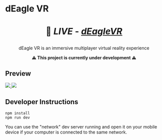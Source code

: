 # dEagle VR

# <p align='center'> 🔗 _LIVE_ - [_**dEagleVR**_](https://deaglegame.herokuapp.com/)</p>

<p align='center'> dEagle VR is an immersive multiplayer virtual reality experience

**<p align='center'> **⚠️ This project is currently under development ⚠️****

## Preview

<a href="https://deaglegenerator.vercel.app/" target="_blank">
  <img src="https://i.imgur.com/xOYEgFz.png"> 
</a>

<a href="https://deaglegenerator.vercel.app/" target="_blank">
  <img src="https://i.imgur.com/HEBbjmj.png"> 
</a>

## Developer Instructions

```
npm install
npm run dev
```

You can use the "network" dev server running and open it on your mobile device if your computer is connected to the same network.
